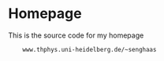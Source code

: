 # Homepage

This is the source code for my homepage
```
    www.thphys.uni-heidelberg.de/~senghaas
```
